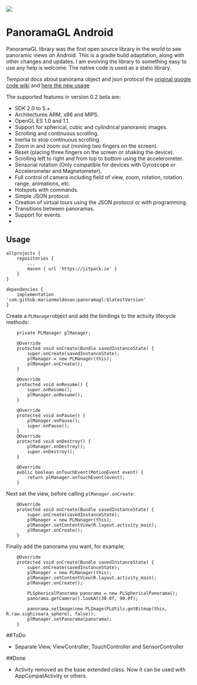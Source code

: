 [![](https://jitpack.io/v/marianmoldovan/panoramagl.svg)](https://jitpack.io/#marianmoldovan/panoramagl)

# PanoramaGL Android

PanoramaGL library was the first open source library in the world to see panoramic views on Android. This is a gradle build adaptation, along with other changes and updates. I am evolving the library to something easy to use any help is welcome. The native code is used as a static library. 

Temporal docs about panorama object and json protocol the [original google code wiki](https://code.google.com/p/panoramagl-android/wiki/UserGuide#Introduction) and [here the new usage](#usage)

The supported features in version 0.2 beta are:
* SDK 2.0 to 5.+.
* Architectures ARM, x86 and MIPS.
* OpenGL ES 1.0 and 1.1.
* Support for spherical, cubic and cylindrical panoramic images.
* Scrolling and continuous scrolling.
* Inertia to stop continuous scrolling.
* Zoom in and zoom out (moving two fingers on the screen).
* Reset (placing three fingers on the screen or shaking the device).
* Scrolling left to right and from top to bottom using the accelerometer.
* Sensorial rotation (Only compatible for devices with Gyroscope or Accelerometer and Magnetometer).
* Full control of camera including field of view, zoom, rotation, rotation range, animations, etc.
* Hotspots with commands.
* Simple JSON protocol.
* Creation of virtual tours using the JSON protocol or with programming.
* Transitions between panoramas.
* Support for events.
*

## Usage

```
allprojects {
    repositories {
        ...
        maven { url 'https://jitpack.io' }
    }
}
```

```	
dependencies {
    implementation 'com.github.marianmoldovan:panoramagl:$latestVersion'
}
```

Create a `PLManager`object and add the bindings to the activity lifecycle methods:
````
    private PLManager plManager;
    
    @Override
    protected void onCreate(Bundle savedInstanceState) {
        super.onCreate(savedInstanceState);
        plManager = new PLManager(this);
        plManager.onCreate();
    }

    @Override
    protected void onResume() {
        super.onResume();
        plManager.onResume();
    }

    @Override
    protected void onPause() {
        plManager.onPause();
        super.onPause();
    }
    @Override
    protected void onDestroy() {
        plManager.onDestroy();
        super.onDestroy();
    }

    @Override
    public boolean onTouchEvent(MotionEvent event) {
        return plManager.onTouchEvent(event);
    }
````
Next set the view, before calling `plManager.onCreate`:
````
    @Override
    protected void onCreate(Bundle savedInstanceState) {
        super.onCreate(savedInstanceState);
        plManager = new PLManager(this);
        plManager.setContentView(R.layout.activity_main);
        plManager.onCreate();
    }
````

Finally add the panorama you want, for example;
````
    @Override
    protected void onCreate(Bundle savedInstanceState) {
        super.onCreate(savedInstanceState);
        plManager = new PLManager(this);
        plManager.setContentView(R.layout.activity_main);
        plManager.onCreate();

        PLSphericalPanorama panorama = new PLSphericalPanorama();
        panorama.getCamera().lookAt(30.0f, 90.0f);

        panorama.setImage(new PLImage(PLUtils.getBitmap(this, R.raw.sighisoara_sphere), false));
        plManager.setPanorama(panorama);
    }
````




##ToDo
* Separate View, ViewController, TouchController and SensorController

##Done
* Activity removed as the base extended class. Now it can be used with AppCompatActivity or others.
